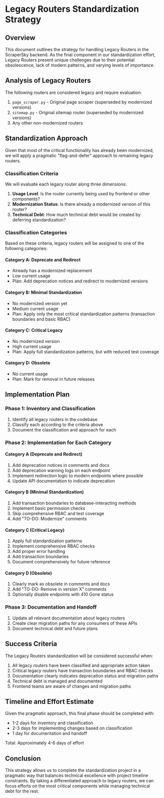 # Legacy Routers Standardization Strategy

## Overview

This document outlines the strategy for handling Legacy Routers in the ScraperSky backend. As the final component in our standardization effort, Legacy Routers present unique challenges due to their potential obsolescence, lack of modern patterns, and varying levels of importance.

## Analysis of Legacy Routers

The following routers are considered legacy and require evaluation:

1. `page_scraper.py` - Original page scraper (superseded by modernized versions)
2. `sitemap.py` - Original sitemap router (superseded by modernized versions)
3. Any other non-modernized routers

## Standardization Approach

Given that most of the critical functionality has already been modernized, we will apply a pragmatic "flag-and-defer" approach to remaining legacy routers.

### Classification Criteria

We will evaluate each legacy router along three dimensions:

1. **Usage Level**: Is the router currently being used by frontend or other components?
2. **Modernization Status**: Is there already a modernized version of this router?
3. **Technical Debt**: How much technical debt would be created by deferring standardization?

### Classification Categories

Based on these criteria, legacy routers will be assigned to one of the following categories:

#### Category A: Deprecate and Redirect
- Already has a modernized replacement
- Low current usage
- Plan: Add deprecation notices and redirect to modernized versions

#### Category B: Minimal Standardization
- No modernized version yet
- Medium current usage
- Plan: Apply only the most critical standardization patterns (transaction boundaries and basic RBAC)

#### Category C: Critical Legacy
- No modernized version
- High current usage
- Plan: Apply full standardization patterns, but with reduced test coverage

#### Category D: Obsolete
- No current usage
- Plan: Mark for removal in future releases

## Implementation Plan

### Phase 1: Inventory and Classification

1. Identify all legacy routers in the codebase
2. Classify each according to the criteria above
3. Document the classification and approach for each

### Phase 2: Implementation for Each Category

#### Category A (Deprecate and Redirect)
1. Add deprecation notices in comments and docs
2. Add deprecation warning logs on each endpoint
3. Implement redirection logic to modern endpoints where possible
4. Update API documentation to indicate deprecation

#### Category B (Minimal Standardization)
1. Add transaction boundaries to database-interacting methods
2. Implement basic permission checks
3. Skip comprehensive RBAC and test coverage
4. Add "TO-DO: Modernize" comments

#### Category C (Critical Legacy)
1. Apply full standardization patterns
2. Implement comprehensive RBAC checks
3. Add proper error handling
4. Add transaction boundaries
5. Document comprehensively for future reference

#### Category D (Obsolete)
1. Clearly mark as obsolete in comments and docs
2. Add "TO-DO: Remove in version X" comments
3. Optionally disable endpoints with 410 Gone status

### Phase 3: Documentation and Handoff

1. Update all relevant documentation about legacy routers
2. Create clear migration paths for any consumers of these APIs
3. Document technical debt and future plans

## Success Criteria

The Legacy Routers standardization will be considered successful when:

1. All legacy routers have been classified and appropriate action taken
2. Critical legacy routers have transaction boundaries and RBAC checks
3. Documentation clearly indicates deprecation status and migration paths
4. Technical debt is managed and documented
5. Frontend teams are aware of changes and migration paths

## Timeline and Effort Estimate

Given the pragmatic approach, this final phase should be completed with:

- 1-2 days for inventory and classification
- 2-3 days for implementing changes based on classification
- 1 day for documentation and handoff

Total: Approximately 4-6 days of effort

## Conclusion

This strategy allows us to complete the standardization project in a pragmatic way that balances technical excellence with project timeline constraints. By taking a differentiated approach to legacy routers, we can focus efforts on the most critical components while managing technical debt for the rest.